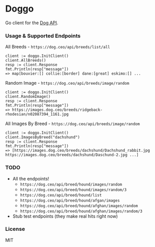 # Doggo

Go client for the [Dog API](https://dog.ceo/dog-api/).

### Usage & Supported Endpoints

All Breeds - `https://dog.ceo/api/breeds/list/all`

  ```
  client := doggo.InitClient()
  client.AllBreeds()
  resp := client.Response
  fmt.Println(resp["message"])
  => map[bouvier:[] collie:[border] dane:[great] eskimo:[] ...
  ```

Random Image - `https://dog.ceo/api/breeds/image/random`

  ```
  client := doggo.InitClient()
  client.RandomImage()
  resp := client.Response
  fmt.Println(resp["message"])
  => https://images.dog.ceo/breeds/ridgeback-rhodesian/n02087394_1161.jpg
  ```

All Images By Breed - `https://dog.ceo/api/breeds/image/random`

  ```
  client := doggo.InitClient()
  client.ImagesByBreed("dachshund")
  resp := client.Response
  fmt.Println(resp["message"])
  => [https://images.dog.ceo/breeds/dachshund/Dachshund_rabbit.jpg https://images.dog.ceo/breeds/dachshund/Daschund-2.jpg ...]
  ```

### TODO

* All the endpoints!
  - `https://dog.ceo/api/breed/hound/images/random`
  - `https://dog.ceo/api/breed/hound/images/random/3`
  - `https://dog.ceo/api/breed/hound/list`
  - `https://dog.ceo/api/breed/hound/afgan/images`
  - `https://dog.ceo/api/breed/hound/afghan/images/random`
  - `https://dog.ceo/api/breed/hound/afghan/images/random/3`
* Stub test endpoints (they make real hits right now)

### License

MIT
